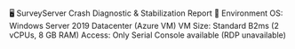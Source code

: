🖥️ SurveyServer Crash Diagnostic & Stabilization Report
📌 Environment
OS: Windows Server 2019 Datacenter (Azure VM)
VM Size: Standard B2ms (2 vCPUs, 8 GB RAM)
Access: Only Serial Console available (RDP unavailable)
